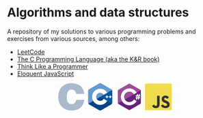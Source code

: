 # Algorithms and data structures
<!-- Front matter -->
A repository of my solutions to various programming problems and exercises from various sources, among others:  
* [LeetCode](https://leetcode.com/)
* [The C Programming Language (aka the K&amp;R book)](https://en.wikipedia.org/wiki/The_C_Programming_Language)
* [Think Like a Programmer](https://nostarch.com/thinklikeaprogrammer)
* [Eloquent JavaScript](https://eloquentjavascript.net/)

<div align="center">


<img src='https://raw.githubusercontent.com/devicons/devicon/refs/heads/master/icons/c/c-original.svg' width="64" height="64">

<img src='https://raw.githubusercontent.com/devicons/devicon/refs/heads/master/icons/cplusplus/cplusplus-original.svg' width="64" height="64">

<img src='https://raw.githubusercontent.com/devicons/devicon/refs/heads/master/icons/csharp/csharp-original.svg' width="64" height="64">



<img src='https://raw.githubusercontent.com/devicons/devicon/refs/heads/master/icons/javascript/javascript-original.svg' width="64" height="64">


</div>